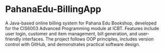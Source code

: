 # PahanaEdu-BillingApp
A Java-based online billing system for Pahana Edu Bookshop, developed for the CIS6003 Advanced Programming module at ICBT. Features include user login, customer and item management, bill generation, and user-friendly interfaces. The project follows OOP principles, includes version control with GitHub, and demonstrates practical software design.
